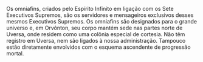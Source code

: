 ﻿Os omniafins, criados pelo Espírito Infinito em ligação com os Sete Executivos Supremos, são os servidores e mensageiros exclusivos desses mesmos Executivos Supremos. Os omniafins são designados para o grande universo e, em Orvônton, seu corpo mantém sede nas partes norte de Uversa, onde residem como uma colônia especial de cortesia. Não têm registro em Uversa, nem são ligados à nossa administração. Tampouco estão diretamente envolvidos com o esquema ascendente de progressão mortal.